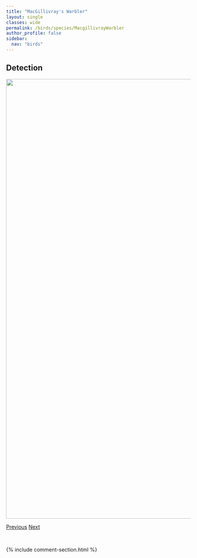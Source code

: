 ```yaml
---
title: "MacGillivray's Warbler"
layout: single
classes: wide
permalink: /birds/species/MacgillivrayWarbler
author_profile: false
sidebar:
  nav: "birds"
---
```


<h2>Detection</h2>

<a href="https://drive.google.com/uc?export=view&id=1uqnBQbAPe2aOIgWNdKGXa8k1s_IKdK7r">
<img src="https://drive.google.com/uc?export=view&id=1uqnBQbAPe2aOIgWNdKGXa8k1s_IKdK7r" height = "1200" width = "800">
</a>

<a href="/birds/species/Merlin/" class="pagination--pager" title="Merlin">Previous</a> <a href="/birds/species/MountainBluebird/" class="pagination--pager" title="Mountain Bluebird">Next</a>

<p>&nbsp;</p>

{% include comment-section.html %}
